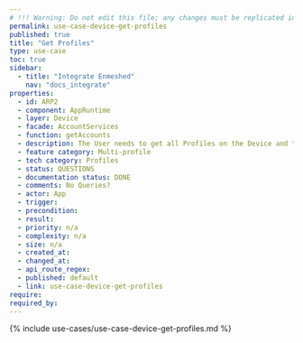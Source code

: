 ```yaml
---
# !!! Warning: Do not edit this file; any changes must be replicated in Excel !!!
permalink: use-case-device-get-profiles
published: true
title: "Get Profiles"
type: use-case
toc: true
sidebar:
  - title: "Integrate Enmeshed"
    nav: "docs_integrate"
properties:
  - id: ARP2
  - component: AppRuntime
  - layer: Device
  - facade: AccountServices
  - function: getAccounts
  - description: The User needs to get all Profiles on the Device and their metadata.
  - feature category: Multi-profile
  - tech category: Profiles
  - status: QUESTIONS
  - documentation status: DONE
  - comments: No Queries?
  - actor: App
  - trigger:
  - precondition:
  - result:
  - priority: n/a
  - complexity: n/a
  - size: n/a
  - created_at:
  - changed_at:
  - api_route_regex:
  - published: default
  - link: use-case-device-get-profiles
require:
required_by:
---
```


{% include use-cases/use-case-device-get-profiles.md %}
